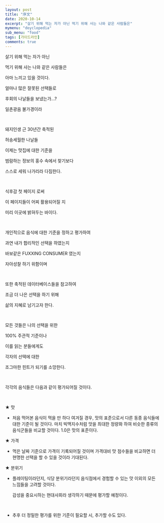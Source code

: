 ```yaml
---
layout: post
title: "序文"
date: 2020-10-14
excerpt: "살기 위해 먹는 자가 아닌 먹기 위해 사는 나와 같은 사람들은"
mymenu: "doyclopedia"
sub_menu: "food"
tags: [가이드라인]
comments: true
---
```


살기 위해 먹는 자가 아닌

먹기 위해 사는 나와 같은 사람들은

아마 느끼고 있을 것이다.

얼마나 많은 잘못된 선택들로

후회의 나날들을 보냈는가...?

일촌광음 불가경이라

​

돼지인생 근 30년간 축적된

허송세월한 나날들

이제는 맛집에 대한 기준을

범람하는 정보의 홍수 속에서 찾기보다

스스로 세워 나가리라 다짐한다.

​

식후감 첫 페이지 로써

이 페이지들이 어찌 활용되어질 지

미리 이곳에 밝혀두는 바이다.

​

개인적으로 음식에 대한 기준을 정하고 평가하여

과연 내가 합리적인 선택을 하였는지

바보같은 FUXXING CONSUMER 였는지

자아성찰 하기 위함이며

​

또한 축적된 데이터베이스들을 참고하여

조금 더 나은 선택을 하기 위해

삶의 지혜로 남기고자 한다.

​

모든 것들은 나의 선택을 위한

100% 주관적 기준이나

이를 읽는 분들에게도

각자의 선택에 대한

조그마한 힌트가 되기를 소망한다.

​

각각의 음식들은 다음과 같이 평가되어질 것이다.

​

★ 맛

 -  처음 먹어본 음식이 먹을 만 하다 여겨질 경우, 맛의 표준으로서 다른 동종 음식들에 대한 기준이 될 것이다. 마치 빅맥지수처럼 맛을 최대한 정량화 하여 비슷한 종류의 음식군들을 비교할 것이다. 1.0은 맛의 표준이다.

★ 가격

 - 먹은 날짜 기준으로 가격이 기록되어질 것이며 가격대비 맛 점수들을 비교하면 더 현명한 선택을 할 수 있을 것이라 기대된다.

★ 분위기

- 플레이팅이라던지, 식당 분위기라던지 음식점에서 경험할 수 있는 맛 이외의 모든 느낌들을 고려할 것이다.

  감성을 중요시하는 현대사회라 생각하기 때문에 평가할 예정이다.

​

+ 추후 더 정밀한 평가를 위한 기준이 필요할 시, 추가할 수도 있다.

